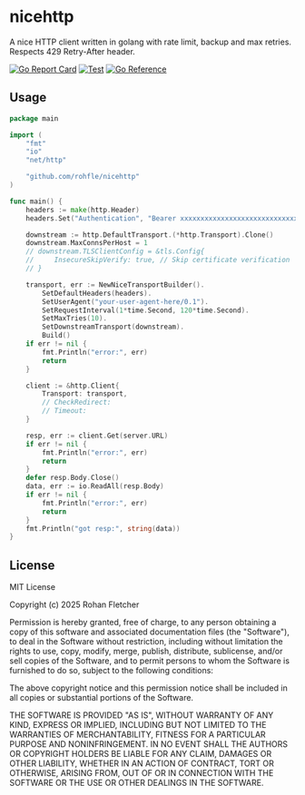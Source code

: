 # nicehttp

A nice HTTP client written in golang with rate limit, backup and max retries. Respects 429 Retry-After header.

[![Go Report Card](https://goreportcard.com/badge/github.com/rohfle/nicehttp)](https://goreportcard.com/report/github.com/rohfle/nicehttp)
[![Test](https://github.com/rohfle/nicehttp/actions/workflows/test.yml/badge.svg)](https://github.com/rohfle/nicehttp/actions/workflows/test.yml)
[![Go Reference](https://pkg.go.dev/badge/github.com/rohfle/nicehttp.svg)](https://pkg.go.dev/github.com/rohfle/nicehttp)

## Usage

```go
package main

import (
    "fmt"
    "io"
    "net/http"

    "github.com/rohfle/nicehttp"
)

func main() {
	headers := make(http.Header)
	headers.Set("Authentication", "Bearer xxxxxxxxxxxxxxxxxxxxxxxxxxxxxxxxxxxxxxxx")

	downstream := http.DefaultTransport.(*http.Transport).Clone()
	downstream.MaxConnsPerHost = 1
	// downstream.TLSClientConfig = &tls.Config{
	//     InsecureSkipVerify: true, // Skip certificate verification
	// }

	transport, err := NewNiceTransportBuilder().
		SetDefaultHeaders(headers).
		SetUserAgent("your-user-agent-here/0.1").
		SetRequestInterval(1*time.Second, 120*time.Second).
		SetMaxTries(10).
		SetDownstreamTransport(downstream).
		Build()
	if err != nil {
		fmt.Println("error:", err)
		return
	}

	client := &http.Client{
		Transport: transport,
		// CheckRedirect:
		// Timeout:
	}

	resp, err := client.Get(server.URL)
	if err != nil {
		fmt.Println("error:", err)
		return
	}
	defer resp.Body.Close()
	data, err := io.ReadAll(resp.Body)
	if err != nil {
		fmt.Println("error:", err)
		return
	}
	fmt.Println("got resp:", string(data))
}

```

## License

MIT License

Copyright (c) 2025 Rohan Fletcher

Permission is hereby granted, free of charge, to any person obtaining a copy
of this software and associated documentation files (the "Software"), to deal
in the Software without restriction, including without limitation the rights
to use, copy, modify, merge, publish, distribute, sublicense, and/or sell
copies of the Software, and to permit persons to whom the Software is
furnished to do so, subject to the following conditions:

The above copyright notice and this permission notice shall be included in all
copies or substantial portions of the Software.

THE SOFTWARE IS PROVIDED "AS IS", WITHOUT WARRANTY OF ANY KIND, EXPRESS OR
IMPLIED, INCLUDING BUT NOT LIMITED TO THE WARRANTIES OF MERCHANTABILITY,
FITNESS FOR A PARTICULAR PURPOSE AND NONINFRINGEMENT. IN NO EVENT SHALL THE
AUTHORS OR COPYRIGHT HOLDERS BE LIABLE FOR ANY CLAIM, DAMAGES OR OTHER
LIABILITY, WHETHER IN AN ACTION OF CONTRACT, TORT OR OTHERWISE, ARISING FROM,
OUT OF OR IN CONNECTION WITH THE SOFTWARE OR THE USE OR OTHER DEALINGS IN THE
SOFTWARE.
